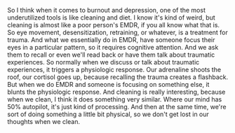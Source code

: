  So I think when it comes to burnout and depression, one of the most underutilized tools is like cleaning and diet. I know it's kind of weird, but cleaning is almost like a poor person's EMDR, if you all know what that is. So eye movement, desensitization, retraining, or whatever, is a treatment for trauma. And what we essentially do in EMDR, have someone focus their eyes in a particular pattern, so it requires cognitive attention. And we ask them to recall or even we'll read back or have them talk about traumatic experiences. So normally when we discuss or talk about traumatic experiences, it triggers a physiologic response. Our adrenaline shoots the roof, our cortisol goes up, because recalling the trauma creates a flashback. But when we do EMDR and someone is focusing on something else, it blunts the physiologic response. And cleaning is really interesting, because when we clean, I think it does something very similar. Where our mind has 50% autopilot, it's just kind of processing. And then at the same time, we're sort of doing something a little bit physical, so we don't get lost in our thoughts when we clean.